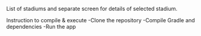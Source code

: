 List of stadiums and separate screen for details of selected stadium.

Instruction to compile & execute
  -Clone the repository
  -Compile Gradle and dependencies
  -Run the app
